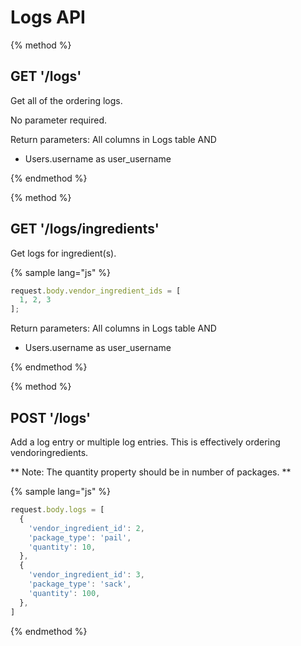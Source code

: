 # Logs API
{% method %}
## GET '/logs'

Get all of the ordering logs.

No parameter required.

Return parameters:
All columns in Logs table AND
- Users.username as user_username

{% endmethod %}

{% method %}
## GET '/logs/ingredients'

Get logs for ingredient(s).

{% sample lang="js" %}
```js
request.body.vendor_ingredient_ids = [
  1, 2, 3
];
```

Return parameters:
All columns in Logs table AND
- Users.username as user_username

{% endmethod %}

{% method %}
## POST '/logs'

Add a log entry or multiple log entries. This is effectively ordering vendoringredients.

** Note: The quantity property should be in number of packages. **

{% sample lang="js" %}
```js
request.body.logs = [
  {
    'vendor_ingredient_id': 2,
    'package_type': 'pail',
    'quantity': 10,
  },
  {
    'vendor_ingredient_id': 3,
    'package_type': 'sack',
    'quantity': 100,
  },
]
```
{% endmethod %}